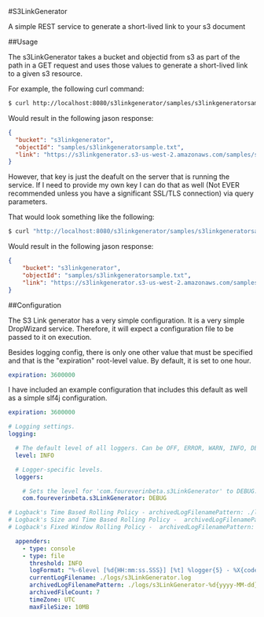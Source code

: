 #S3LinkGenerator

A simple REST service to generate a short-lived link to your s3 document

##Usage

The s3LinkGenerator takes a bucket and objectid from s3 as part of the path in a GET request and uses those values to generate a short-lived link to a given s3 resource.

For example, the following curl command:
~~~ bash
$ curl http://localhost:8080/s3linkgenerator/samples/s3linkgeneratorsample.txt
~~~

Would result in the following jason response:
~~~json
{
  "bucket": "s3linkgenerator",
  "objectId": "samples/s3linkgeneratorsample.txt",
  "link": "https://s3linkgenerator.s3-us-west-2.amazonaws.com/samples/s3linkgeneratorsample.txt?X-Amz-Algorithm=AWS4-HMAC-SHA256&X-Amz-Date=20160930T194907Z&X-Amz-SignedHeaders=host&X-Amz-Expires=86399&X-Amz-Credential=AKIAJQOZ3ROVOZCXA2BA%2F20160930%2Fus-west-2%2Fs3%2Faws4_request&X-Amz-Signature=743113d7f0c9efe2b79718632672c23791339f8bade8fc32e5d3605a5a0b77d9"
}
~~~

However, that key is just the deafult on the server that is running the service. If I need to provide my own key I can do that as well (Not EVER recommended unless you have a significant SSL/TLS connection) via query parameters.

That would look something like the following:

~~~bash
$ curl "http://localhost:8080/s3linkgenerator/samples/s3linkgeneratorsample.txt?key=AKIAJU4VW24R5AOKX2KQ&secret=by/Abd/EoNd8r2afa6X4TwLyoS2OYdLIaXlw%2Bwuk"
~~~

Would result in the following jason response:
~~~json
{
	"bucket": "s3linkgenerator",
	"objectId": "samples/s3linkgeneratorsample.txt",
	"link": "https://s3linkgenerator.s3-us-west-2.amazonaws.com/samples/s3linkgeneratorsample.txt?X-Amz-Algorithm=AWS4-HMAC-SHA256&X-Amz-Date=20161004T022732Z&X-Amz-SignedHeaders=host&X-Amz-Expires=86399&X-Amz-Credential=AKIAJU4VW24R5AOKX2KQ%2F20161004%2Fus-west-2%2Fs3%2Faws4_request&X-Amz-Signature=03be768e9dc446654a69b19fdcaa1ebf2ea81c718b5e1fab8de28b6a19768292"
}
~~~

##Configuration

The S3 Link generator has a very simple configuration. It is a very simple DropWizard service. Therefore, it will expect a configuration file to be passed to it on execution.

Besides logging config, there is only one other value that must be specified and that is the "expiration" root-level value. By default, it is set to one hour.

~~~YAML
expiration: 3600000
~~~

I have included an example configuration that includes this default as well as a simple slf4j configuration.

~~~YAML
expiration: 3600000

# Logging settings.
logging:

  # The default level of all loggers. Can be OFF, ERROR, WARN, INFO, DEBUG, TRACE, or ALL.
  level: INFO

  # Logger-specific levels.
  loggers:

    # Sets the level for 'com.foureverinbeta.s3LinkGenerator' to DEBUG.
    com.foureverinbeta.s3LinkGenerator: DEBUG

# Logback's Time Based Rolling Policy - archivedLogFilenamePattern: ./logs/s3LinkGenerator-%d{yyyy-MM-dd}.log.gz
# Logback's Size and Time Based Rolling Policy -  archivedLogFilenamePattern: ./logs/s3LinkGenerator-%d{yyyy-MM-dd}-%i.log.gz
# Logback's Fixed Window Rolling Policy -  archivedLogFilenamePattern: ./logs/s3LinkGenerator-%i.log.gz

  appenders:
    - type: console
    - type: file
      threshold: INFO
      logFormat: "%-6level [%d{HH:mm:ss.SSS}] [%t] %logger{5} - %X{code} %msg %n"
      currentLogFilename: ./logs/s3LinkGenerator.log
      archivedLogFilenamePattern: ./logs/s3LinkGenerator-%d{yyyy-MM-dd}-%i.log.gz
      archivedFileCount: 7
      timeZone: UTC
      maxFileSize: 10MB
~~~
